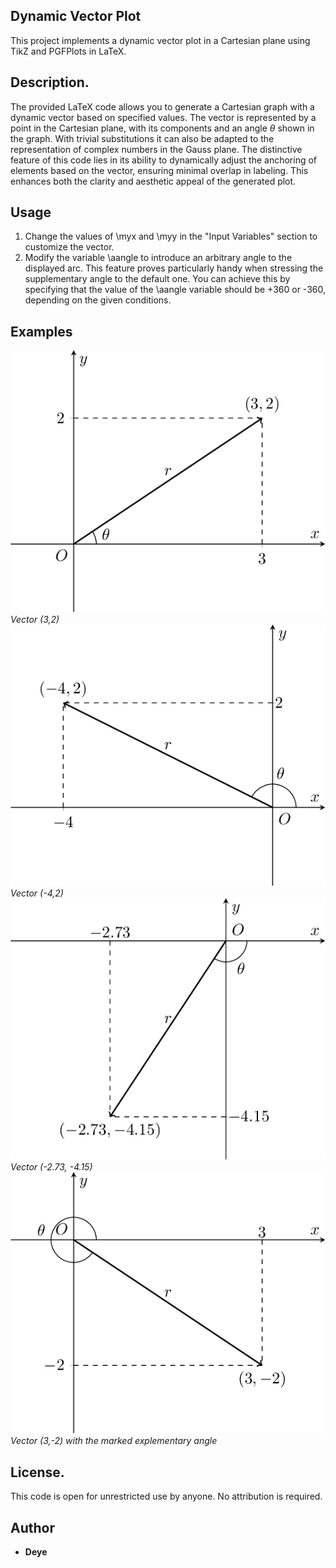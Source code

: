 ## Dynamic Vector Plot

This project implements a dynamic vector plot in a Cartesian plane using TikZ and PGFPlots in LaTeX.

## Description.

The provided LaTeX code allows you to generate a Cartesian graph with a dynamic vector based on specified values. The vector is represented by a point in the Cartesian plane, with its components and an angle $\theta$ shown in the graph.
With trivial substitutions it can also be adapted to the representation of complex numbers in the Gauss plane.
The distinctive feature of this code lies in its ability to dynamically adjust the anchoring of elements based on the vector, ensuring minimal overlap in labeling. This enhances both the clarity and aesthetic appeal of the generated plot.

## Usage

1. Change the values of \myx and \myy in the "Input Variables" section to customize the vector.
2. Modify the variable \aangle to introduce an arbitrary angle to the displayed arc. This feature proves particularly handy when stressing the supplementary angle to the default one. You can achieve this by specifying that the value of the \aangle variable should be +360 or -360, depending on the given conditions.

## Examples

![Vector (3,2)](Plot_1.png)
*Vector (3,2)*
![Vector (-4,2)](Plot_2.png)
*Vector (-4,2)*
![Vector (-2.73, -4.15)](Plot_3.png)
*Vector (-2.73, -4.15)*
![Vector (3,-2) with the marked explementary angle](Plot_4.png)
*Vector (3,-2) with the marked explementary angle*

## License.

This code is open for unrestricted use by anyone. No attribution is required.

## Author

- **Deye**
